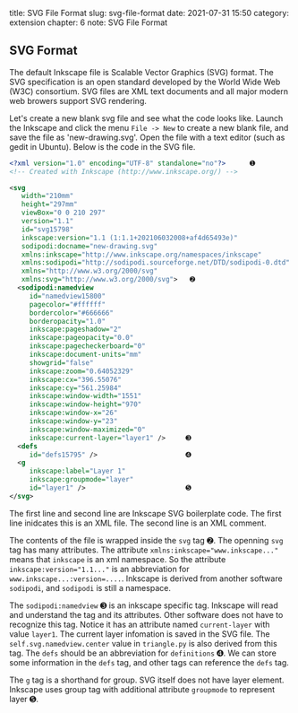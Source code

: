 title: SVG File Format
slug: svg-file-format
date: 2021-07-31 15:50
category: extension
chapter: 6
note: SVG File Format

## SVG Format

The default Inkscape file is Scalable Vector Graphics (SVG) format. The SVG specification is 
an open standard developed by the World Wide Web (W3C) consortium. SVG files are XML text 
documents and all major modern web browers support SVG rendering.  

Let's create a new blank svg file and see what the code looks like. Launch the Inkscape and 
click the menu `File -> New` to create a new blank file, and save the file as 'new-drawing.svg'. 
Open the file with a text editor (such as gedit in Ubuntu). Below is the code in the SVG file. 

```xml
<?xml version="1.0" encoding="UTF-8" standalone="no"?>      ➊
<!-- Created with Inkscape (http://www.inkscape.org/) -->

<svg
   width="210mm"
   height="297mm"
   viewBox="0 0 210 297"
   version="1.1"
   id="svg15798"
   inkscape:version="1.1 (1:1.1+202106032008+af4d65493e)"
   sodipodi:docname="new-drawing.svg"
   xmlns:inkscape="http://www.inkscape.org/namespaces/inkscape"
   xmlns:sodipodi="http://sodipodi.sourceforge.net/DTD/sodipodi-0.dtd"
   xmlns="http://www.w3.org/2000/svg"
   xmlns:svg="http://www.w3.org/2000/svg">   ➋
  <sodipodi:namedview
     id="namedview15800"
     pagecolor="#ffffff"
     bordercolor="#666666"
     borderopacity="1.0"
     inkscape:pageshadow="2"
     inkscape:pageopacity="0.0"
     inkscape:pagecheckerboard="0"
     inkscape:document-units="mm"
     showgrid="false"
     inkscape:zoom="0.64052329"
     inkscape:cx="396.55076"
     inkscape:cy="561.25984"
     inkscape:window-width="1551"
     inkscape:window-height="970"
     inkscape:window-x="26"
     inkscape:window-y="23"
     inkscape:window-maximized="0"
     inkscape:current-layer="layer1" />     ➌
  <defs
     id="defs15795" />                      ➍
  <g
     inkscape:label="Layer 1"
     inkscape:groupmode="layer"
     id="layer1" />                         ➎
</svg>

```

The first line and second line are Inkscape SVG boilerplate code. The first line 
inidcates this is an XML file.  The second line is an XML comment. 

The contents of the file is wrapped inside the `svg` tag ➋. The openning `svg` tag 
has many attributes. The attribute `xmlns:inkscape="www.inkscape..."` means that `inkscape` 
is an xml namespace.  So the attribute `inkscape:version="1.1..."` is an abbreviation for 
`www.inkscape...:version=....`. Inkscape is derived from another software `sodipodi`, and 
`sodipodi` is still a namespace. 

The `sodipodi:namedview` ➌ is an inkscape specific tag.  Inkscape will read and understand 
the tag and its attributes.  Other software does not have to recognize this tag. Notice 
it has an attribute named `current-layer` with value `layer1`. The current layer infomation 
is saved in the SVG file.  The `self.svg.namedview.center` value in `triangle.py` is 
also derived from this tag.  The `defs` should be an abbreviation for `definitions` ➍. 
We can store some information in the `defs` tag, and other 
tags can reference the `defs` tag.   

The `g` tag is a shorthand for group.  SVG itself does not have layer element. Inkscape uses 
group tag with additional attribute `groupmode` to represent layer ➎. 














